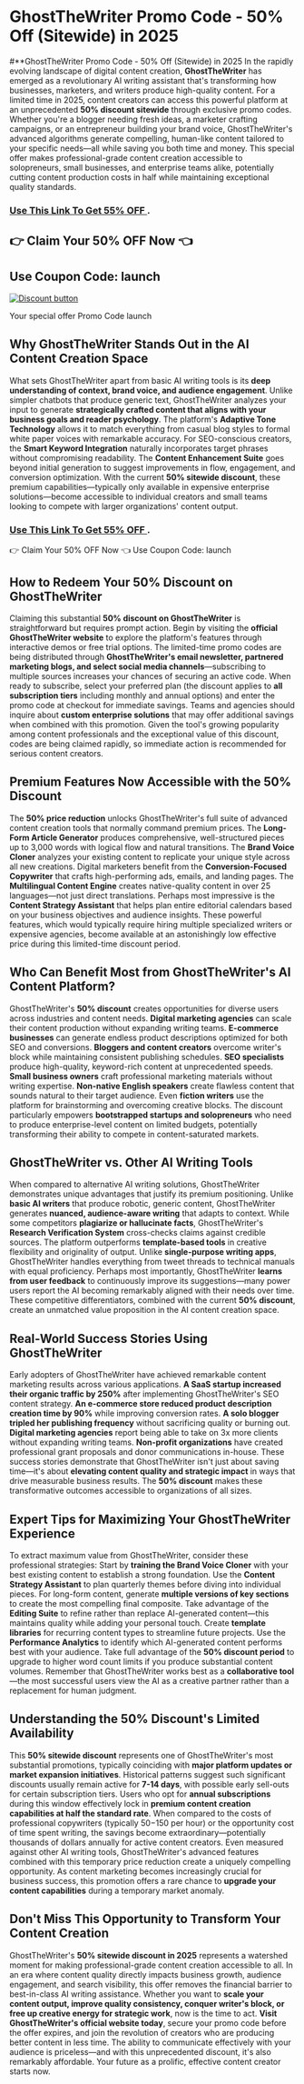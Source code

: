 # GhostTheWriter Promo Code - 50% Off (Sitewide) in 2025
#**GhostTheWriter Promo Code - 50% Off (Sitewide) in 2025
In the rapidly evolving landscape of digital content creation, **GhostTheWriter** has emerged as a revolutionary AI writing assistant that's transforming how businesses, marketers, and writers produce high-quality content. For a limited time in 2025, content creators can access this powerful platform at an unprecedented **50% discount sitewide** through exclusive promo codes. Whether you're a blogger needing fresh ideas, a marketer crafting campaigns, or an entrepreneur building your brand voice, GhostTheWriter's advanced algorithms generate compelling, human-like content tailored to your specific needs—all while saving you both time and money. This special offer makes professional-grade content creation accessible to solopreneurs, small businesses, and enterprise teams alike, potentially cutting content production costs in half while maintaining exceptional quality standards.


### [Use This Link To Get 55% OFF ](https://ghostthewriter.com?fpr=abdul51).
## 👉 Claim Your 50% OFF Now 👈
## Use Coupon Code: launch
[![Discount button](https://github.com/user-attachments/assets/e5cb2122-5258-4331-bbff-048ba1ae5555)](https://ghostthewriter.com?fpr=abdul51)

Your special offer Promo Code  launch

## **Why GhostTheWriter Stands Out in the AI Content Creation Space**

What sets GhostTheWriter apart from basic AI writing tools is its **deep understanding of context, brand voice, and audience engagement**. Unlike simpler chatbots that produce generic text, GhostTheWriter analyzes your input to generate **strategically crafted content that aligns with your business goals and reader psychology**. The platform's **Adaptive Tone Technology** allows it to match everything from casual blog styles to formal white paper voices with remarkable accuracy. For SEO-conscious creators, the **Smart Keyword Integration** naturally incorporates target phrases without compromising readability. The **Content Enhancement Suite** goes beyond initial generation to suggest improvements in flow, engagement, and conversion optimization. With the current **50% sitewide discount**, these premium capabilities—typically only available in expensive enterprise solutions—become accessible to individual creators and small teams looking to compete with larger organizations' content output.
### [Use This Link To Get 55% OFF ](https://ghostthewriter.com?fpr=abdul51).
👉 Claim Your 50% OFF Now 👈
Use Coupon Code: launch
## **How to Redeem Your 50% Discount on GhostTheWriter**

Claiming this substantial **50% discount on GhostTheWriter** is straightforward but requires prompt action. Begin by visiting the **official GhostTheWriter website** to explore the platform's features through interactive demos or free trial options. The limited-time promo codes are being distributed through **GhostTheWriter's email newsletter, partnered marketing blogs, and select social media channels**—subscribing to multiple sources increases your chances of securing an active code. When ready to subscribe, select your preferred plan (the discount applies to **all subscription tiers** including monthly and annual options) and enter the promo code at checkout for immediate savings. Teams and agencies should inquire about **custom enterprise solutions** that may offer additional savings when combined with this promotion. Given the tool's growing popularity among content professionals and the exceptional value of this discount, codes are being claimed rapidly, so immediate action is recommended for serious content creators.

## **Premium Features Now Accessible with the 50% Discount**

The **50% price reduction** unlocks GhostTheWriter's full suite of advanced content creation tools that normally command premium prices. The **Long-Form Article Generator** produces comprehensive, well-structured pieces up to 3,000 words with logical flow and natural transitions. The **Brand Voice Cloner** analyzes your existing content to replicate your unique style across all new creations. Digital marketers benefit from the **Conversion-Focused Copywriter** that crafts high-performing ads, emails, and landing pages. The **Multilingual Content Engine** creates native-quality content in over 25 languages—not just direct translations. Perhaps most impressive is the **Content Strategy Assistant** that helps plan entire editorial calendars based on your business objectives and audience insights. These powerful features, which would typically require hiring multiple specialized writers or expensive agencies, become available at an astonishingly low effective price during this limited-time discount period.

## **Who Can Benefit Most from GhostTheWriter's AI Content Platform?**

GhostTheWriter's **50% discount** creates opportunities for diverse users across industries and content needs. **Digital marketing agencies** can scale their content production without expanding writing teams. **E-commerce businesses** can generate endless product descriptions optimized for both SEO and conversions. **Bloggers and content creators** overcome writer's block while maintaining consistent publishing schedules. **SEO specialists** produce high-quality, keyword-rich content at unprecedented speeds. **Small business owners** craft professional marketing materials without writing expertise. **Non-native English speakers** create flawless content that sounds natural to their target audience. Even **fiction writers** use the platform for brainstorming and overcoming creative blocks. The discount particularly empowers **bootstrapped startups and solopreneurs** who need to produce enterprise-level content on limited budgets, potentially transforming their ability to compete in content-saturated markets.

## **GhostTheWriter vs. Other AI Writing Tools**

When compared to alternative AI writing solutions, GhostTheWriter demonstrates unique advantages that justify its premium positioning. Unlike **basic AI writers** that produce robotic, generic content, GhostTheWriter generates **nuanced, audience-aware writing** that adapts to context. While some competitors **plagiarize or hallucinate facts**, GhostTheWriter's **Research Verification System** cross-checks claims against credible sources. The platform outperforms **template-based tools** in creative flexibility and originality of output. Unlike **single-purpose writing apps**, GhostTheWriter handles everything from tweet threads to technical manuals with equal proficiency. Perhaps most importantly, GhostTheWriter **learns from user feedback** to continuously improve its suggestions—many power users report the AI becoming remarkably aligned with their needs over time. These competitive differentiators, combined with the current **50% discount**, create an unmatched value proposition in the AI content creation space.

## **Real-World Success Stories Using GhostTheWriter**

Early adopters of GhostTheWriter have achieved remarkable content marketing results across various applications. **A SaaS startup increased their organic traffic by 250%** after implementing GhostTheWriter's SEO content strategy. **An e-commerce store reduced product description creation time by 90%** while improving conversion rates. **A solo blogger tripled her publishing frequency** without sacrificing quality or burning out. **Digital marketing agencies** report being able to take on 3x more clients without expanding writing teams. **Non-profit organizations** have created professional grant proposals and donor communications in-house. These success stories demonstrate that GhostTheWriter isn't just about saving time—it's about **elevating content quality and strategic impact** in ways that drive measurable business results. The **50% discount** makes these transformative outcomes accessible to organizations of all sizes.

## **Expert Tips for Maximizing Your GhostTheWriter Experience**

To extract maximum value from GhostTheWriter, consider these professional strategies: Start by **training the Brand Voice Cloner** with your best existing content to establish a strong foundation. Use the **Content Strategy Assistant** to plan quarterly themes before diving into individual pieces. For long-form content, generate **multiple versions of key sections** to create the most compelling final composite. Take advantage of the **Editing Suite** to refine rather than replace AI-generated content—this maintains quality while adding your personal touch. Create **template libraries** for recurring content types to streamline future projects. Use the **Performance Analytics** to identify which AI-generated content performs best with your audience. Take full advantage of the **50% discount period** to upgrade to higher word count limits if you produce substantial content volumes. Remember that GhostTheWriter works best as a **collaborative tool**—the most successful users view the AI as a creative partner rather than a replacement for human judgment.

## **Understanding the 50% Discount's Limited Availability**

This **50% sitewide discount** represents one of GhostTheWriter's most substantial promotions, typically coinciding with **major platform updates or market expansion initiatives**. Historical patterns suggest such significant discounts usually remain active for **7-14 days**, with possible early sell-outs for certain subscription tiers. Users who opt for **annual subscriptions** during this window effectively lock in **premium content creation capabilities at half the standard rate**. When compared to the costs of professional copywriters (typically $50-$150 per hour) or the opportunity cost of time spent writing, the savings become extraordinary—potentially thousands of dollars annually for active content creators. Even measured against other AI writing tools, GhostTheWriter's advanced features combined with this temporary price reduction create a uniquely compelling opportunity. As content marketing becomes increasingly crucial for business success, this promotion offers a rare chance to **upgrade your content capabilities** during a temporary market anomaly.

## **Don't Miss This Opportunity to Transform Your Content Creation**

GhostTheWriter's **50% sitewide discount in 2025** represents a watershed moment for making professional-grade content creation accessible to all. In an era where content quality directly impacts business growth, audience engagement, and search visibility, this offer removes the financial barrier to best-in-class AI writing assistance. Whether you want to **scale your content output, improve quality consistency, conquer writer's block, or free up creative energy for strategic work**, now is the time to act. **Visit GhostTheWriter's official website today**, secure your promo code before the offer expires, and join the revolution of creators who are producing better content in less time. The ability to communicate effectively with your audience is priceless—and with this unprecedented discount, it's also remarkably affordable. Your future as a prolific, effective content creator starts now.
